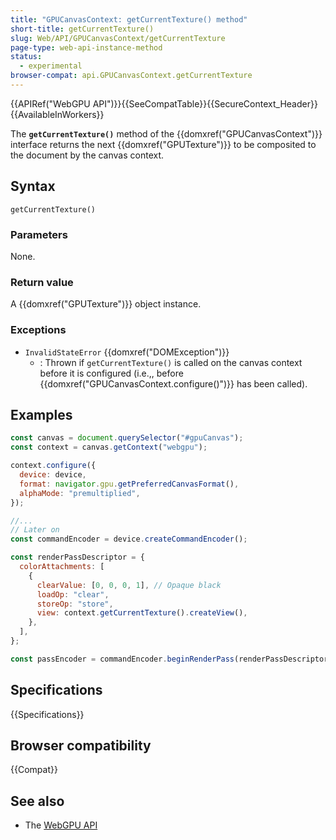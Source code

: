 ```yaml
---
title: "GPUCanvasContext: getCurrentTexture() method"
short-title: getCurrentTexture()
slug: Web/API/GPUCanvasContext/getCurrentTexture
page-type: web-api-instance-method
status:
  - experimental
browser-compat: api.GPUCanvasContext.getCurrentTexture
---
```


{{APIRef("WebGPU API")}}{{SeeCompatTable}}{{SecureContext_Header}}{{AvailableInWorkers}}

The **`getCurrentTexture()`** method of the
{{domxref("GPUCanvasContext")}} interface returns the next {{domxref("GPUTexture")}} to be composited to the document by the canvas context.

## Syntax

```js-nolint
getCurrentTexture()
```

### Parameters

None.

### Return value

A {{domxref("GPUTexture")}} object instance.

### Exceptions

- `InvalidStateError` {{domxref("DOMException")}}
  - : Thrown if `getCurrentTexture()` is called on the canvas context before it is configured (i.e.,, before {{domxref("GPUCanvasContext.configure()")}} has been called).

## Examples

```js
const canvas = document.querySelector("#gpuCanvas");
const context = canvas.getContext("webgpu");

context.configure({
  device: device,
  format: navigator.gpu.getPreferredCanvasFormat(),
  alphaMode: "premultiplied",
});

//...
// Later on
const commandEncoder = device.createCommandEncoder();

const renderPassDescriptor = {
  colorAttachments: [
    {
      clearValue: [0, 0, 0, 1], // Opaque black
      loadOp: "clear",
      storeOp: "store",
      view: context.getCurrentTexture().createView(),
    },
  ],
};

const passEncoder = commandEncoder.beginRenderPass(renderPassDescriptor);
```

## Specifications

{{Specifications}}

## Browser compatibility

{{Compat}}

## See also

- The [WebGPU API](/en-US/docs/Web/API/WebGPU_API)
